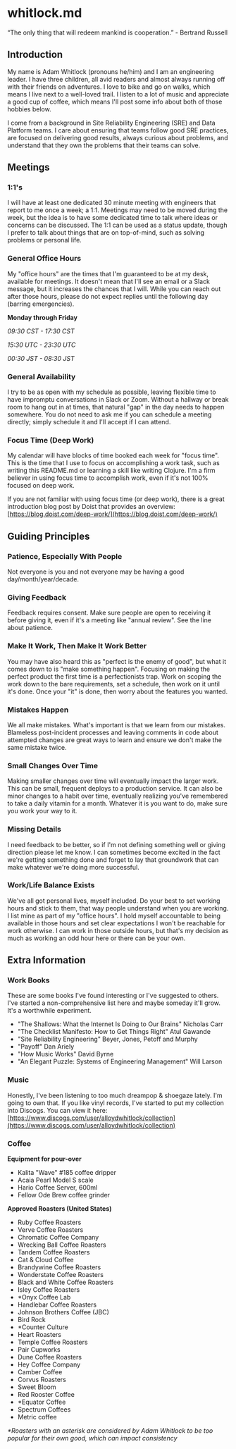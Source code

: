# whitlock.md

“The only thing that will redeem mankind is cooperation.”  - Bertrand Russell

## Introduction

My name is Adam Whitlock (pronouns he/him) and I am an engineering leader. I have three children, all avid readers and almost always running off with their friends on adventures. I love to bike and go on walks, which means I live next to a well-loved trail. I listen to a lot of music and appreciate a good cup of coffee, which means I'll post some info about both of those hobbies below. 

I come from a background in Site Reliability Engineering (SRE) and Data Platform teams. I care about ensuring that teams follow good SRE practices, are focused on delivering good results, always curious about problems, and understand that they own the problems that their teams can solve. 


## Meetings

### 1:1's
I will have at least one dedicated 30 minute meeting with engineers that report to me once a week; a 1:1. Meetings may need to be moved during the week, but the idea is to have some dedicated time to talk where ideas or concerns can be discussed. The 1:1 can be used as a status update, though I prefer to talk about things that are on top-of-mind, such as solving problems or personal life. 

### General Office Hours
My "office hours" are the times that I'm guaranteed to be at my desk, available for meetings. It doesn't mean that I'll see an email or a Slack message, but it increases the chances that I will. While you can reach out after those hours, please do not expect replies until the following day (barring emergencies).

**Monday through Friday**

_09:30 CST - 17:30 CST_

_15:30 UTC - 23:30 UTC_

_00:30 JST - 08:30 JST_

### General Availability
I try to be as open with my schedule as possible, leaving flexible time to have impromptu conversations in Slack or Zoom. Without a hallway or break room to hang out in at times, that natural "gap" in the day needs to happen somewhere. You do not need to ask me if you can schedule a meeting directly; simply schedule it and I'll accept if I can attend. 

### Focus Time (Deep Work) 
My calendar will have blocks of time booked each week for "focus time". This is the time that I use to focus on accomplishing a work task, such as writing this README.md or learning a skill like writing Clojure. I'm a firm believer in using focus time to accomplish work, even if it's not 100% focused on deep work. 

If you are not familiar with using focus time (or deep work), there is a great introduction blog post by Doist that provides  an overview: [https://blog.doist.com/deep-work/](https://blog.doist.com/deep-work/)

## Guiding Principles

### Patience, Especially With People
Not everyone is you and not everyone may be having a good day/month/year/decade. 

### Giving Feedback 
Feedback requires consent. Make sure people are open to receiving it before giving it, even if it's a meeting like "annual review". See the line about patience. 

### Make It Work, Then Make It Work Better
You may have also heard this as "perfect is the enemy of good", but what it comes down to is "make something happen". Focusing on making the perfect product the first time is a perfectionists trap. Work on scoping the work down to the bare requirements, set a schedule, then work on it until it's done. Once your "it" is done, then worry about the features you wanted. 

### Mistakes Happen
We all make mistakes. What's important is that we learn from our mistakes. Blameless post-incident processes and leaving comments in code about attempted changes are great ways to learn and ensure we don't make the same mistake twice. 

### Small Changes Over Time
Making smaller changes over time will eventually impact the larger work. This can be small, frequent deploys to a production service. It can also be minor changes to a habit over time, eventually realizing you've remembered to take a daily vitamin for a month. Whatever it is you want to do, make sure you work your way to it. 

### Missing Details
I need feedback to be better, so if I'm not defining something well or giving direction please let me know. I can sometimes become excited in the fact we're getting something done and forget to lay that groundwork that can make whatever we're doing more successful. 

### Work/Life Balance Exists
We've all got personal lives, myself included. Do your best to set working hours and stick to them, that way people understand when you are working. I list mine as part of my "office hours". I hold myself accountable to being available in those hours and set clear expectations I won't be reachable for work otherwise. I can work in those outside hours, but that's my decision as much as working an odd hour here or there can be your own.


## Extra Information

### Work Books
These are some books I've found interesting or I've suggested to others. I've started a non-comprehensive list here and maybe someday it'll grow. It's a worthwhile experiment. 
- "The Shallows: What the Internet Is Doing to Our Brains" Nicholas Carr
- "The Checklist Manifesto: How to Get Things Right" Atul Gawande 
- "Site Reliability Engineering"  Beyer, Jones, Petoff and Murphy 
- "Payoff" Dan Ariely
- "How Music Works" David Byrne
- "An Elegant Puzzle: Systems of Engineering Management" Will Larson

### Music
Honestly, I've been listening to too much dreampop & shoegaze lately. I'm going to own that. If you like vinyl records, I've started to put my collection into Discogs. You can view it here: [https://www.discogs.com/user/alloydwhitlock/collection](https://www.discogs.com/user/alloydwhitlock/collection)

### Coffee
 
**Equipment for pour-over**
- Kalita "Wave" #185 coffee dripper 
- Acaia Pearl Model S scale
- Hario Coffee Server, 600ml
- Fellow Ode Brew coffee grinder

**Approved Roasters (United States)**
- Ruby Coffee Roasters
- Verve Coffee Roasters
- Chromatic Coffee Company
- Wrecking Ball Coffee Roasters
- Tandem Coffee Roasters
- Cat & Cloud Coffee
- Brandywine Coffee Roasters
- Wonderstate Coffee Roasters
- Black and White Coffee Roasters
- Isley Coffee Roasters
- *Onyx Coffee Lab 
- Handlebar Coffee Roasters
- Johnson Brothers Coffee (JBC)
- Bird Rock 
- *Counter Culture
- Heart Roasters
- Temple Coffee Roasters
- Pair Cupworks
- Dune Coffee Roasters
- Hey Coffee Company
- Camber Coffee
- Corvus Roasters
- Sweet Bloom
- Red Rooster Coffee
- *Equator Coffee
- Spectrum Coffees
- Metric coffee

_*Roasters with an asterisk are considered by Adam Whitlock to be too popular for their own good, which can impact consistency_

